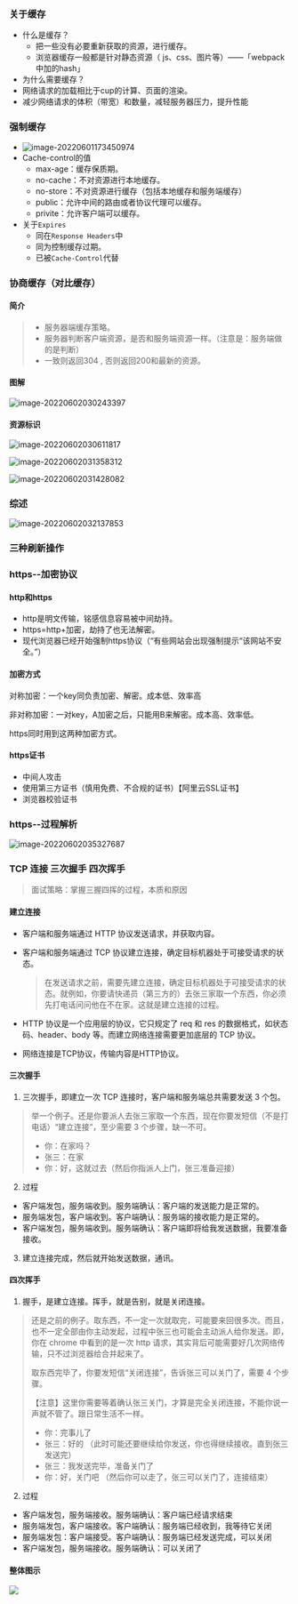 ### 关于缓存

- 什么是缓存？
  - 把一些没有必要重新获取的资源，进行缓存。
  - 浏览器缓存一般都是针对静态资源（ js、css、图片等）——「webpack中加的hash」
-  为什么需要缓存？
  - 网络请求的加载相比于cup的计算、页面的渲染。
  - 减少网络请求的体积（带宽）和数量，减轻服务器压力，提升性能



 

### 强制缓存

- ![image-20220601173450974](计算机网络.assets/image-20220601173450974.png)
- Cache-control的值
  - max-age：缓存保质期。
  - no-cache：不对资源进行本地缓存。
  - no-store：不对资源进行缓存（包括本地缓存和服务端缓存）
  - public：允许中间的路由或者协议代理可以缓存。
  - privite：允许客户端可以缓存。
- 关于`Expires`
  - 同在`Response Headers`中
  - 同为控制缓存过期。
  - 已被`Cache-Control`代替



### 协商缓存（对比缓存）

#### 简介

> - 服务器端缓存策略。
> - 服务器判断客户端资源，是否和服务端资源一样。（注意是：服务端做的是判断）
> - 一致则返回304 , 否则返回200和最新的资源。



#### 图解

![image-20220602030243397](计算机网络.assets/image-20220602030243397.png)

#### 资源标识

![image-20220602030611817](计算机网络.assets/image-20220602030611817.png)

![image-20220602031358312](计算机网络.assets/image-20220602031358312.png)



 ![image-20220602031428082](计算机网络.assets/image-20220602031428082.png)



### 综述 

![image-20220602032137853](计算机网络.assets/image-20220602032137853.png)



### 三种刷新操作

### https--加密协议

#### http和https

- http是明文传输，铭感信息容易被中间劫持。
- https=http+加密，劫持了也无法解密。
- 现代浏览器已经开始强制https协议（“有些网站会出现强制提示“该网站不安全。”）

#### 加密方式

对称加密：一个key同负责加密、解密。成本低、效率高



非对称加密：一对key，A加密之后，只能用B来解密。成本高、效率低。



https同时用到这两种加密方式。

#### https证书

- 中间人攻击
- 使用第三方证书（慎用免费、不合规的证书）【阿里云SSL证书】
- 浏览器校验证书

















### https--过程解析

![image-20220602035327687](计算机网络.assets/image-20220602035327687.png)



###  TCP 连接 三次握手 四次挥手

> 面试策略：掌握三握四挥的过程，本质和原因



#### 建立连接

- 客户端和服务端通过 HTTP 协议发送请求，并获取内容。

- 客户端和服务端通过 TCP 协议建立连接，确定目标机器处于可接受请求的状态。

  > 在发送请求之前，需要先建立连接，确定目标机器处于可接受请求的状态。就例如，你要请快递员（第三方的）去张三家取一个东西，你必须先打电话问问他在不在家。这就是建立连接的过程。

- HTTP 协议是一个应用层的协议，它只规定了 req 和 res 的数据格式，如状态码、header、body 等。而建立网络连接需要更加底层的 TCP 协议。

- 网络连接是TCP协议，传输内容是HTTP协议。



#### 三次握手

1. 三次握手，即建立一次 TCP 连接时，客户端和服务端总共需要发送 3 个包。

> ​	举一个例子。还是你要派人去张三家取一个东西，现在你要发短信（不是打电话）“建立连接”，至少需要 3 个步骤，缺一不可。
>
> - 你：在家吗？
> - 张三：在家
> - 你：好，这就过去（然后你指派人上门，张三准备迎接）



2. 过程

- 客户端发包，服务端收到。服务端确认：客户端的发送能力是正常的。
- 服务端发包，客户端收到。客户端确认：服务端的接收能力是正常的。
- 客户端发包，服务端收到。服务端确认：客户端即将给我发送数据，我要准备接收。



3. 建立连接完成，然后就开始发送数据，通讯。



#### 四次挥手

1. 握手，是建立连接。挥手，就是告别，就是关闭连接。

> 还是之前的例子。取东西，不一定一次就取完，可能要来回很多次。而且，也不一定全部由你主动发起，过程中张三也可能会主动派人给你发送。即，你在 chrome 中看到的是一次 http 请求，其实背后可能需要好几次网络传输，只不过浏览器给合并起来了。
>
> 取东西完毕了，你要发短信“关闭连接”，告诉张三可以关门了，需要 4 个步骤。
>
> 【注意】这里你需要等着确认张三关门，才算是完全关闭连接，不能你说一声就不管了。跟日常生活不一样。
>
> - 你：完事儿了
> - 张三：好的 （此时可能还要继续给你发送，你也得继续接收。直到张三发送完）
> - 张三：我发送完毕，准备关门了
> - 你：好，关门吧 （然后你可以走了，张三可以关门了，连接结束）



2. 过程

- 客户端发包，服务端接收。服务端确认：客户端已经请求结束
- 服务端发包，客户端接收。客户端确认：服务端已经收到，我等待它关闭
- 服务端发包：客户端接受。客户端确认：服务端已经发送完成，可以关闭
- 客户端发包，服务端接收。服务端确认：可以关闭了



#### 整体图示

![](计算机网络.assets/TCP三次握手和四次挥手.png)













 